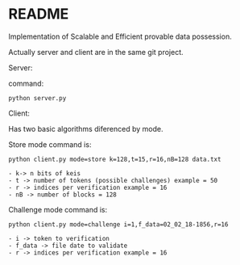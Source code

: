 # README #

Implementation of Scalable and Efficient provable data possession.

Actually server and client are in the same git project.

Server: 

command:
	
	python server.py 
	
Client:

Has two basic algorithms diferenced by mode. 

Store mode command is:
	
	python client.py mode=store k=128,t=15,r=16,nB=128 data.txt
	
	- k-> n bits of keis
	- t -> number of tokens (possible challenges) example = 50
	- r -> indices per verification example = 16
	- nB -> number of blocks = 128
	
Challenge mode command is:

	python client.py mode=challenge i=1,f_data=02_02_18-1856,r=16
	
	- i -> token to verification
	- f_data -> file date to validate
	- r -> indices per verification example = 16
	
